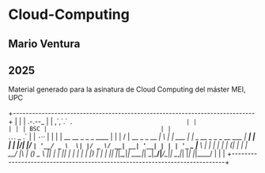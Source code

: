 # Cloud-Computing
## Mario Ventura
## 2025

Material generado para la asinatura de Cloud Computing del máster MEI, UPC

+----------------------------------------------------------------------------+
|                                                                            |
|                                   .-.--_                                   |
|                                 ,´,´.´   `.                                |
|                                 | | | BSC |                                |
|                                 `.`.`. _ .´                                |
|                                   `·`··                                    |
|                                                                            |
|    __  __                _   _           _                        ____     |
|   |  \/  | __ _ _ __ ___| \ | | ___  ___| |_ _ __ _   _ _ __ ___ | ___|    |
|   | |\/| |/ _` | '__/ _ \  \| |/ _ \/ __| __| '__| | | | '_ ` _ \|___ \    |
|   | |  | | (_| | | |  __/ |\  | (_) \__ \ |_| |  | |_| | | | | | |___) |   |
|   |_|  |_|\__,_|_|  \___|_| \_|\___/|___/\__|_|   \__,_|_| |_| |_|____/    |
|                                                                            | 
+----------------------------------------------------------------------------+
